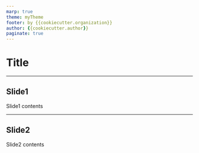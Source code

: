 ```yaml
---
marp: true
theme: myTheme
footer: by {{cookiecutter.organization}}
author: {{cookiecutter.author}}
paginate: true
---
```


# Title

---

## Slide1

Slide1 contents

---

## Slide2

Slide2 contents
